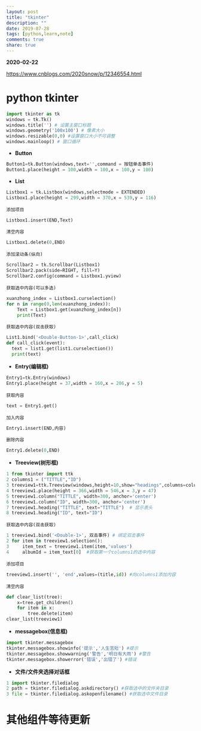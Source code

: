```yaml
---
layout: post
title: "tkinter"
description: ""
date: 2019-07-28
tags: [python,learn,note]
comments: true
share: true
---
```


**2020-02-22**

https://www.cnblogs.com/2020snow/p/12346554.html

# python tkinter 

```python
import tkinter as tk
windows = tk.Tk()
windows.title('') # 设置主窗口标题
windows.geometry('100x100') # 像素大小
windows.resizable(0,0) #设置窗口大小不可调整
windows.mainloop() # 窗口循环
```
- **Button**
```python
Button1=tk.Button(windows,text='',command = 按钮单击事件)
Button1.place(height = 100,width = 100,x = 100,y = 100)
```
- **List**
```python
Listbox1 = tk.Listbox(windows,selectmode = EXTENDED)
Listbox1.place(height = 299,width = 370,x = 539,y = 116)
```
    添加项目
```python
Listbox1.insert(END,Text)
```
    清空内容
```python
Listbox1.delete(0,END)
```
    添加滚动条(纵向)
```python
Scrollbar2 = tk.Scrollbar(Listbox1)
Scrollbar2.pack(side=RIGHT, fill=Y)
Scrollbar2.config(command = Listbox1.yview)
```
    获取选中内容(可以多选)
```python
xuanzhong_index = Listbox1.curselection()
for n in range(0,len(xuanzhong_index)):
    Text = Listbox1.get(xuanzhong_index[n])
    print(Text)
```

    获取选中内容(双击获取)

```python
List1.bind('<Double-Button-1>',call_click)
def call_click(event):
  text = list1.get(list1.curselection())
  print(text)
```


- **Entry(编辑框)**
```python
Entry1=tk.Entry(windows)
Entry1.place(height = 37,width = 160,x = 206,y = 5)
```
    获取内容
```python
text = Entry1.get()
```
    加入内容
```python
Entry1.insert(END,内容)
```
    删除内容
```python
Entry1.delete(0,END)
```

- **Treeview(树形框)**
```python
1 from tkinter import ttk
2 columns1 = ("TITTLE","ID")
3 treeview1=ttk.Treeview(windows,height=10,show="headings",columns=columns1)
4 treeview1.place(height = 366,width = 546,x = 3,y = 47)
5 treeview1.column("TITTLE", width=300, anchor='center')
6 treeview1.column("ID", width=300, anchor='center')
7 treeview1.heading("TITTLE", text="TITTLE")  # 显示表头
8 treeview1.heading("ID", text="ID")
```
    获取选中内容(双击获取)
```python
1 treeview1.bind('<Double-1>', 双击事件) # 绑定双击事件
2 for item in treeview1.selection():
3     item_text = treeview1.item(item,'values')
4     albumId = item_text[0]  #获取第一个columns1的选中内容
```
    添加项目
```python
treeview1.insert('', 'end',values=(title,id)) #向columns1添加内容
```
    清空内容
```python
def clear_list(tree):
    x=tree.get_children()
    for item in x:
        tree.delete(item)
clear_list(treeview1)
```


- **messagebox(信息框)**
```python
import tkinter.messagebox
tkinter.messagebox.showinfo('提示','人生苦短') #提示
tkinter.messagebox.showwarning('警告','明日有大雨') #警告
tkinter.messagebox.showerror('错误','出错了') #错误
```

- **文件/文件夹选择对话框**
```python
1 import tkinter.filedialog
2 path = tkinter.filedialog.askdirectory() #获取选中的文件夹目录
3 file = tkinter.filedialog.askopenfilename() #获取选中文件目录
```

# 其他组件等待更新

